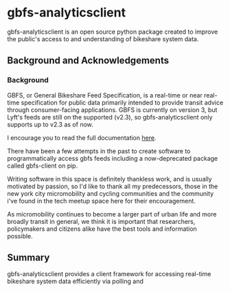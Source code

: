 # gbfs-analyticsclient 
gbfs-analyticsclient is an open source python package created to improve the public's access to and understanding of bikeshare system data.

## Background and Acknowledgements

### Background

GBFS, or General Bikeshare Feed Specification, is a real-time or near real-time specification for public data primarily intended to provide transit advice through consumer-facing applications.  GBFS is currently on version 3, but Lyft's feeds are still on the supported (v2.3), so gbfs-analyticsclient only supports up to v2.3 as of now.
 
I encourage you to read the full documentation [here](https://github.com/MobilityData/gbfs).

There have been a few attempts in the past to create software to programmatically access gbfs feeds including a now-deprecated package called gbfs-client on pip.

Writing software in this space is definitely thankless work, and is usually motivated by passion, so I'd like to thank all my predecessors, those in the new york city micromobility and cycling communities and the community i've found in the tech meetup space here for their encouragement.

As micromobility continues to become a larger part of urban life and more broadly transit in general, we think it is important that researchers, policymakers and citizens alike have the best tools and information possible.  

## Summary
gbfs-analyticsclient provides a client framework for accessing real-time bikeshare system data efficiently via polling and 

